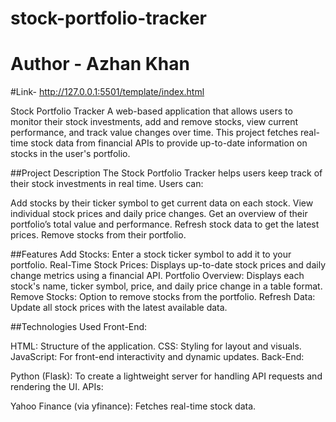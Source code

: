 # stock-portfolio-tracker

# Author  - Azhan Khan
#Link- http://127.0.0.1:5501/template/index.html

Stock Portfolio Tracker
A web-based application that allows users to monitor their stock investments, add and remove stocks, view current performance, and track value changes over time. This project fetches real-time stock data from financial APIs to provide up-to-date information on stocks in the user's portfolio.

##Project Description
The Stock Portfolio Tracker helps users keep track of their stock investments in real time. Users can:

Add stocks by their ticker symbol to get current data on each stock.
View individual stock prices and daily price changes.
Get an overview of their portfolio’s total value and performance.
Refresh stock data to get the latest prices.
Remove stocks from their portfolio.


##Features
Add Stocks: Enter a stock ticker symbol to add it to your portfolio.
Real-Time Stock Prices: Displays up-to-date stock prices and daily change metrics using a financial API.
Portfolio Overview: Displays each stock's name, ticker symbol, price, and daily price change in a table format.
Remove Stocks: Option to remove stocks from the portfolio.
Refresh Data: Update all stock prices with the latest available data.


##Technologies Used
Front-End:

HTML: Structure of the application.
CSS: Styling for layout and visuals.
JavaScript: For front-end interactivity and dynamic updates.
Back-End:

Python (Flask): To create a lightweight server for handling API requests and rendering the UI.
APIs:

Yahoo Finance (via yfinance): Fetches real-time stock data.
